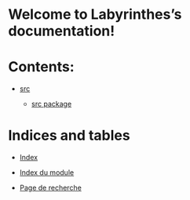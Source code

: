 <!-- Labyrinthes documentation master file, created by
sphinx-quickstart on Mon Mar 27 11:54:45 2023.
You can adapt this file completely to your liking, but it should at least
contain the root `toctree` directive. -->
# Welcome to Labyrinthes’s documentation!

# Contents:


* [src](modules.md)


    * [src package](src.md)


# Indices and tables


* [Index](genindex.md)


* [Index du module](py-modindex.md)


* [Page de recherche](search.md)
